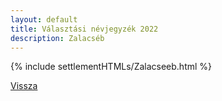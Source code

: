 ```yaml
---
layout: default
title: Választási névjegyzék 2022
description: Zalacséb
---
```


{% include settlementHTMLs/Zalacseeb.html %}

[Vissza](./)